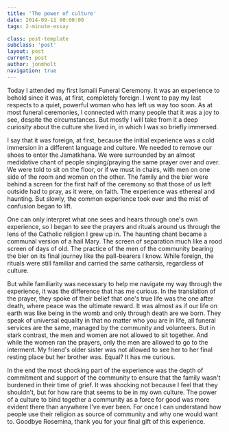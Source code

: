 ```yaml
---
title: 'The power of culture'
date: 2014-09-11 00:00:00 
tags: 2-minute-essay

class: post-template
subclass: 'post'
layout: post
current: post
author: jonmholt
navigation: true
---
```


Today I attended my first Ismaili Funeral Ceremony. It was an experience to behold since it was, at first, completely foreign.  I went to pay my last respects to a quiet, powerful woman who has left us way too soon.  As at most funeral ceremonies, I connected with many people that it was a joy to see, despite the circumstances. But mostly I will take from it a deep curiosity about the culture she lived in, in which I was so briefly immersed.

I say that it was foreign, at first, because the initial experience was a cold immersion in a different language and culture.  We needed to remove our shoes to enter the Jamatkhana. We were surrounded by an almost medidative chant of people singing/praying the same prayer over and over.  We were told to sit on the floor, or if we must in chairs, with men on one side of the room and women on the other.  The family and the bier were behind a screen for the first half of the ceremony so that those of us left outside had to pray, as it were, on faith. The experience was ethereal and haunting.  But slowly, the common experience took over and the mist of confusion began to lift.

One can only interpret what one sees and hears through one's own experience, so I began to see the prayers and rituals around us through the lens of the Catholic religion I grew up in.  The haunting chant became a communal version of a hail Mary.  The screen of separation much like a rood screen of days of old.  The practice of the men of the community bearing the bier on its final journey like the pall-bearers I know.  While foreign, the rituals were still familiar and carried the same catharsis, regardless of culture.

But while familiarity was necessary to help me navigate my way through the experience, it was the difference that has me curious.  In the translation of the prayer, they spoke of their belief that one's true life was the one after death, where peace was the ultimate reward.  It was almost as if our life on earth was like being in the womb and only through death are we born.  They speak of universal equality in that no matter who you are in life, all funeral services are the same, managed by the community and volunteers.  But in stark contrast, the men and women are not allowed to sit together. And while the women ran the prayers, only the men are allowed to go to the interment. My friend's older sister was not allowed to see her to her final resting place but her brother was.  Equal?  It has me curious.

In the end the most shocking part of the experience was the depth of commitment and support of the community to ensure that the family wasn't burdened in their time of grief.  It was shocking not because I feel that they shouldn't, but for how rare that seems to be in my own culture.  The power of a culture to bind together a community as a force for good was more evident there than anywhere I've ever been.  For once I can understand how people use their religion as source of community and why one would want to.  Goodbye Rosemina, thank you for your final gift of this experience. 
